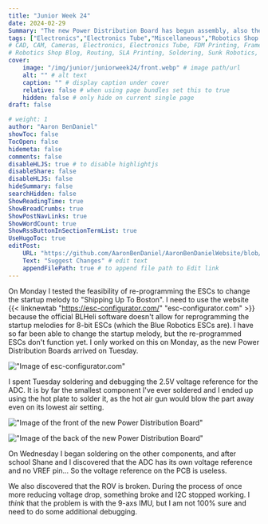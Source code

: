 ```yaml
---
title: "Junior Week 24"
date: 2024-02-29
Summary: "The new Power Distribution Board has begun assembly, also the ROV broke :("
tags: ["Electronics","Electronics Tube","Miscellaneous","Robotics Shop Blog","Sunk Robotics","Soldering"]
# CAD, CAM, Cameras, Electronics, Electronics Tube, FDM Printing, Frame, General CAD, Laser Cutting, Manufacturing, Milling, Miscellaneous, PCB Design,
# Robotics Shop Blog, Routing, SLA Printing, Soldering, Sunk Robotics, WAter-Jet Cutting, Watts Water Plaque, General CAD, Machinist's Jack, Turning
cover:
    image: "/img/junior/juniorweek24/front.webp" # image path/url
    alt: "" # alt text
    caption: "" # display caption under cover
    relative: false # when using page bundles set this to true
    hidden: false # only hide on current single page
draft: false

# weight: 1
author: "Aaron BenDaniel"
showToc: false
TocOpen: false
hidemeta: false
comments: false
disableHLJS: true # to disable highlightjs
disableShare: false
disableHLJS: false
hideSummary: false
searchHidden: false
ShowReadingTime: true
ShowBreadCrumbs: true
ShowPostNavLinks: true
ShowWordCount: true
ShowRssButtonInSectionTermList: true
UseHugoToc: true
editPost:
    URL: "https://github.com/AaronBenDaniel/AaronBenDanielWebsite/blob/main/content"
    Text: "Suggest Changes" # edit text
    appendFilePath: true # to append file path to Edit link
---
```


On Monday I tested the feasibility of re-programming the ESCs to change the startup melody to "Shipping Up To Boston". I need to use the website {{< linknewtab "https://esc-configurator.com/" "esc-configurator.com" >}} because the official BLHeli software doesn't allow for reprogramming the startup melodies for 8-bit ESCs (which the Blue Robotics ESCs are). I have so far been able to change the startup melody, but the re-programmed ESCs don't function yet. I only worked on this on Monday, as the new Power Distribution Boards arrived on Tuesday.

!["Image of esc-configurator.com"](/img/junior/juniorweek24/esc.png)

I spent Tuesday soldering and debugging the 2.5V voltage reference for the ADC. It is by far the smallest component I've ever soldered and I ended up using the hot plate to solder it, as the hot air gun would blow the part away even on its lowest air setting.

!["Image of the front of the new Power Distribution Board"](/img/junior/juniorweek24/front.webp)

!["Image of the back of the new Power Distribution Board"](/img/junior/juniorweek24/back.jpg)

On Wednesday I began soldering on the other components, and after school Shane and I discovered that the ADC has its own voltage reference and no VREF pin... So the voltage reference on the PCB is useless.

We also discovered that the ROV is broken. During the process of once more reducing voltage drop, something broke and I2C stopped working. I *think* that the problem is with the 9-axs IMU, but I am not 100% sure and need to do some additional debugging.
